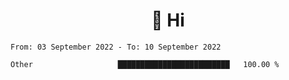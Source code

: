 <h1 align="center">👋 Hi</h1>
<!-- <h3 align="center">An enthusiastic frontend developer</h3> -->

<!--START_SECTION:waka-->

```text
From: 03 September 2022 - To: 10 September 2022

Other                   █████████████████████████   100.00 %
```

<!--END_SECTION:waka-->
